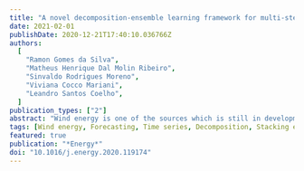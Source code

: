 ```yaml
---
title: "A novel decomposition-ensemble learning framework for multi-step ahead wind energy forecasting"
date: 2021-02-01
publishDate: 2020-12-21T17:40:10.036766Z
authors:
  [
    "Ramon Gomes da Silva",
    "Matheus Henrique Dal Molin Ribeiro",
    "Sinvaldo Rodrigues Moreno",
    "Viviana Cocco Mariani",
    "Leandro Santos Coelho",
  ]
publication_types: ["2"]
abstract: "Wind energy is one of the sources which is still in development in Brazil. However, it already represents 17% of the National Interconnected System. Due to the high level of uncertainty and fluctuations in wind speed, predicting wind energy with high accuracy is challenging. In this context, this paper proposes a novel decomposition-ensemble learning approach that combines Complete Ensemble Empirical Mode Decomposition (CEEMD) and Stacking-ensemble learning (STACK) based on Machine Learning algorithms to forecast the wind energy of a turbine in a wind farm at Parazinho city, Brazil, using multi-step-ahead forecasting strategy. The approached forecasting models were k-Nearest Neighbors, Partial Least Squares Regression, Ridge Regression, Support Vector Regression, and Cubist Regression. Additionally, Box-Cox transformation, correlation matrix, and principal component analysis were used to pre-process the data. The performance of the proposed forecasting models was evaluated by using three performance metrics: mean absolute error, mean absolute percentage error, and root mean square error, and the Diebold-Mariano statistical test to evaluate the forecasting error signals. The proposed models outperform the CEEMD, STACK, and single models in all forecasting horizons, with a performance improvement that ranges 0.06%–97.53%. Indeed, the decomposition-ensemble learning model is an efficient and accurate model for wind energy forecasting."
tags: [Wind energy, Forecasting, Time series, Decomposition, Stacking ensemble learning, Machine learning]
featured: true
publication: "*Energy*"
doi: "10.1016/j.energy.2020.119174"
---
```

